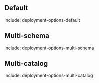 ## Default

include: deployment-options-default

## Multi-schema

include: deployment-options-multi-schema

## Multi-catalog

include: deployment-options-multi-catalog
